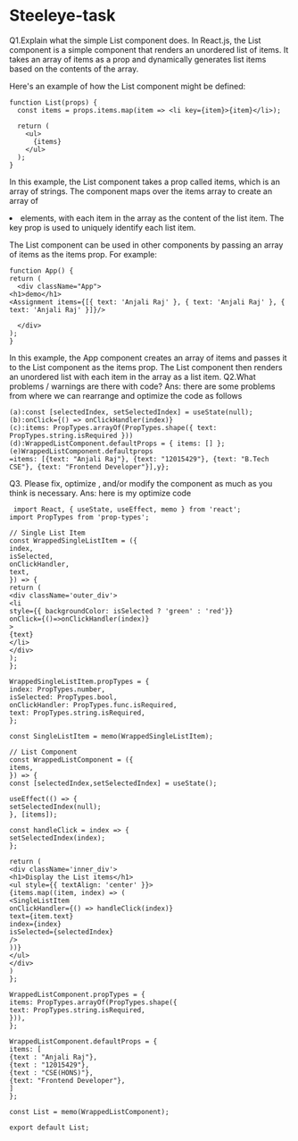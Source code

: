 # Steeleye-task
Q1.Explain what the simple List component does.
In React.js, the List component is a simple component that renders an unordered list of items. It takes an array of items as a prop and dynamically generates list items based on the contents of the array.

Here's an example of how the List component might be defined:
```
function List(props) {
  const items = props.items.map(item => <li key={item}>{item}</li>);

  return (
    <ul>
      {items}
    </ul>
  );
}
```

In this example, the List component takes a prop called items, which is an array of strings. The component maps over the items array to create an array of <li> elements, with each item in the array as the content of the list item. The key prop is used to uniquely identify each list item.

The List component can be used in other components by passing an array of items as the items prop. For example:
  ```
function App() {
  return (
    <div className="App">
  <h1>demo</h1>
  <Assignment items={[{ text: 'Anjali Raj' }, { text: 'Anjali Raj' }, { text: 'Anjali Raj' }]}/>
     
    </div>
  );
}
  ```
In this example, the App component creates an array of items and passes it to the List component as the items prop. The List component then renders an unordered list with each item in the array as a list item.
Q2.What problems / warnings are there with code?
Ans: there are some problems from where we can rearrange and optimize the code as follows
  ```
(a):const [selectedIndex, setSelectedIndex] = useState(null); 
(b):onClick={() => onClickHandler(index)}
(c):items: PropTypes.arrayOf(PropTypes.shape({ text: PropTypes.string.isRequired })) 
(d):WrappedListComponent.defaultProps = { items: [] }; 
(e)WrappedListComponent.defaultprops
=items: [{text: "Anjali Raj"}, {text: "12015429"}, {text: "B.Tech CSE"}, {text: "Frontend Developer"}],y};
```




Q3. Please fix, optimize , and/or modify the component as much as you think is necessary.
Ans: here is my optimize code


```
 import React, { useState, useEffect, memo } from 'react';
import PropTypes from 'prop-types';

// Single List Item
const WrappedSingleListItem = ({
index,
isSelected,
onClickHandler,
text,
}) => {
return (
<div className='outer_div'>
<li
style={{ backgroundColor: isSelected ? 'green' : 'red'}}
onClick={()=>onClickHandler(index)}
>
{text}
</li>
</div>
);
};

WrappedSingleListItem.propTypes = {
index: PropTypes.number,
isSelected: PropTypes.bool,
onClickHandler: PropTypes.func.isRequired,
text: PropTypes.string.isRequired,
};

const SingleListItem = memo(WrappedSingleListItem);

// List Component
const WrappedListComponent = ({
items,
}) => {
const [selectedIndex,setSelectedIndex] = useState();

useEffect(() => {
setSelectedIndex(null);
}, [items]);

const handleClick = index => {
setSelectedIndex(index);
};

return (
<div className='inner_div'>
<h1>Display the List items</h1>
<ul style={{ textAlign: 'center' }}>
{items.map((item, index) => (
<SingleListItem
onClickHandler={() => handleClick(index)}
text={item.text}
index={index}
isSelected={selectedIndex}
/>
))}
</ul>
</div>
)
};

WrappedListComponent.propTypes = {
items: PropTypes.arrayOf(PropTypes.shape({
text: PropTypes.string.isRequired,
})),
};

WrappedListComponent.defaultProps = {
items: [
{text : "Anjali Raj"},
{text : "12015429"},
{text : "CSE(HONS)"},
{text: "Frontend Developer"},
]
};

const List = memo(WrappedListComponent);

export default List;


```
